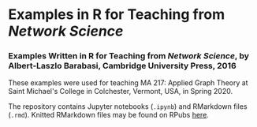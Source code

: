 # Examples in R for Teaching from *Network Science*

### Examples Written in R for Teaching from *Network Science*, by Albert-Laszlo Barabasi, Cambridge University Press, 2016

These examples were used for teaching MA 217: Applied Graph Theory at Saint Michael's College in Colchester, Vermont, USA, in Spring 2020. 

The repository contains Jupyter notebooks (`.ipynb`) and RMarkdown files (`.rmd`). Knitted RMarkdown files may be found on RPubs <a href = 'https://rpubs.com/abarghi'>here</a>.
